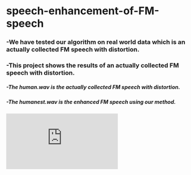 # speech-enhancement-of-FM-speech
### -We have tested our algorithm on real world data which is an actually collected FM speech with distortion.
### -This project shows the results of an actually collected FM speech with distortion.
##### -The human.wav is the actually collected FM speech with distortion.
##### -The humanest.wav is the enhanced FM speech using our method.

![hello](https://github.com/YingMa-cc/speech-enhancement-of-FM-speech/blob/result/Audio/index.html)  


